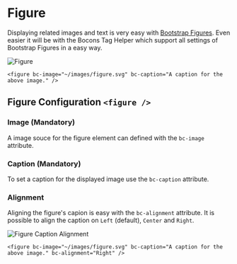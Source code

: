 # Figure

Displaying related images and text is very easy with [Bootstrap Figures](https://getbootstrap.com/docs/4.0/content/figures/). Even easier it will be with the Bocons Tag Helper which support all settings of Bootstrap Figures in a easy way.

![Figure](https://raw.githubusercontent.com/brecons/bootstrap-tag-helper/master/docs/images/figures_01.PNG)

    <figure bc-image="~/images/figure.svg" bc-caption="A caption for the above image." />

## Figure Configuration `<figure />`

### Image (Mandatory)

A image souce for the figure element can defined with the `bc-image` attribute.

### Caption (Mandatory)

To set a caption for the displayed image use the `bc-caption` attribute.

### Alignment

Aligning the figure's capion is easy with the `bc-alignment` attribute. It is possible to align the caption on `Left` (default), `Center` and `Right`.

![Figure Caption Alignment](https://raw.githubusercontent.com/brecons/bootstrap-tag-helper/master/docs/images/figures_02.PNG)

    <figure bc-image="~/images/figure.svg" bc-caption="A caption for the above image." bc-alignment="Right" />
